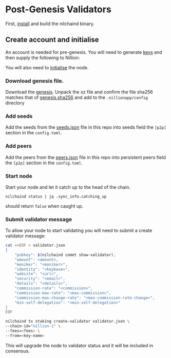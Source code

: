 # Post-Genesis Validators

First, [install](./INSTALL.md) and build the nilchaind binary.

## **Create account and initialise**

An account is needed for pre-genesis. You will need to generate [keys](./KEYS.md) and then supply the following to Nillion:

You will also need to [initialise](./INITIALISE.md) the node.

### Download genesis file.

Download the [genesis](../genesis.json.xz). Unpack the xz file and confirm the file sha256 matches that of [genesis.sha256](../genesis.json.sha256) and add to the `.nillionapp/config` directory

### Add seeds

Add the seeds from the [seeds.json](../seeds.json) file in this repo into seeds field the `[p2p]` section in the `config.toml`.

### Add peers

Add the peers from the [peers.json](../peers.json) file in this repo into persistent peers field the `[p2p]` section in the `config.toml`.

### Start node

Start your node and let it catch up to the head of the chain.

```
nilchaind status | jq .sync_info.catching_up
```

should return `false` when caught up.

### **Submit validator message**

To allow your node to start validating you will need to submit a create validator message:

```bash
cat <<EOF > validator.json
{
	"pubkey": $(nilchaind comet show-validator),
	"amount": <amount>,
	"moniker": "<moniker>",
	"identity": "<keybase>",
	"website": "<url>",
	"security": "<email>",
	"details": "<details>",
	"commission-rate": "<commission>",
	"commission-max-rate": "<max-commission>",
	"commission-max-change-rate": "<max-commission-rate-change>",
	"min-self-delegation": "<min-self-delegation>"
}
EOF

nilchaind tx staking create-validator validator.json \
--chain-id="nillion-1" \
--fees=<fees> \
--from=<key-name>
```

This will upgrade the node to validator status and it will be included in consensus.
